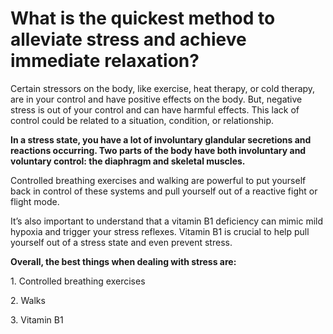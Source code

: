 # What is the quickest method to alleviate stress and achieve immediate relaxation?

Certain stressors on the body, like exercise, heat therapy, or cold therapy, are in your control and have positive effects on the body. But, negative stress is out of your control and can have harmful effects. This lack of control could be related to a situation, condition, or relationship.

**In a stress state, you have a lot of involuntary glandular secretions and reactions occurring. Two parts of the body have both involuntary and voluntary control: the diaphragm and skeletal muscles.**

Controlled breathing exercises and walking are powerful to put yourself back in control of these systems and pull yourself out of a reactive fight or flight mode.

It’s also important to understand that a vitamin B1 deficiency can mimic mild hypoxia and trigger your stress reflexes. Vitamin B1 is crucial to help pull yourself out of a stress state and even prevent stress.

**Overall, the best things when dealing with stress are:**

1\. Controlled breathing exercises

2\. Walks

3\. Vitamin B1